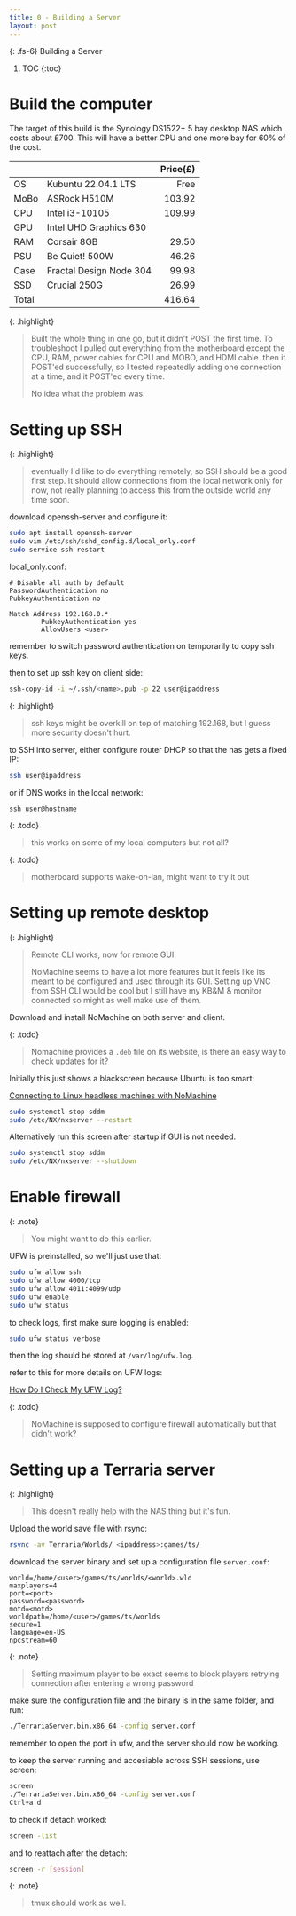 ```yaml
---
title: 0 - Building a Server
layout: post
---
```


{: .fs-6}
Building a Server

1. TOC
{:toc}

# Build the computer

The target of this build is the Synology DS1522+ 5 bay desktop NAS which costs about £700.
This will have a better CPU and one more bay for 60% of the cost.

|       |                              | Price(£) |
| ----- | ---------------------------- | -------: |
| OS    | Kubuntu 22.04.1 LTS          |     Free |
| MoBo  | ASRock H510M                 |   103.92 |
| CPU   | Intel i3-10105               |   109.99 |
| GPU   | Intel UHD Graphics 630       |          |
| RAM   | Corsair 8GB                  |    29.50 |
| PSU   | Be Quiet! 500W               |    46.26 |
| Case  | Fractal Design Node 304      |    99.98 |
| SSD   | Crucial 250G                 |    26.99 |
| Total |                              |   416.64 |

{: .highlight}
> Built the whole thing in one go, but it didn't POST the first time.
> To troubleshoot I pulled out everything from the motherboard except the CPU, RAM,
> power cables for CPU and MOBO, and HDMI cable.
> then it POST'ed successfully, so I tested repeatedly adding one connection
> at a time, and it POST'ed every time.
>
> No idea what the problem was.


# Setting up SSH

{: .highlight}
> eventually I'd like to do everything remotely, so SSH should be a good first step.
> It should allow connections from the local network only for now, not really planning
> to access this from the outside world any time soon.

download openssh-server and configure it:

```bash
sudo apt install openssh-server
sudo vim /etc/ssh/sshd_config.d/local_only.conf
sudo service ssh restart
```

local_only.conf:

```
# Disable all auth by default
PasswordAuthentication no
PubkeyAuthentication no

Match Address 192.168.0.*
        PubkeyAuthentication yes
        AllowUsers <user>
```

remember to switch password authentication on temporarily to copy ssh keys.

then to set up ssh key on client side:

```bash
ssh-copy-id -i ~/.ssh/<name>.pub -p 22 user@ipaddress
```

{: .highlight}
> ssh keys might be overkill on top of matching 192.168,
> but I guess more security doesn't hurt.

to SSH into server, either configure router DHCP so that the nas gets a fixed IP:

```bash
ssh user@ipaddress
```

or if DNS works in the local network:
```
ssh user@hostname
```

{: .todo}
> this works on some of my local computers but not all?

{: .todo}
> motherboard supports wake-on-lan, might want to try it out


# Setting up remote desktop

{: .highlight}
> Remote CLI works, now for remote GUI.
>
> NoMachine seems to have a lot more features but it feels like its meant to be
> configured and used through its GUI.
> Setting up VNC from SSH CLI would be cool but I still have my KB&M & monitor connected
> so might as well make use of them.

Download and install NoMachine on both server and client.

{: .todo}
> Nomachine provides a `.deb` file on its website, is there an easy way to check updates for it?

Initially this just shows a blackscreen because Ubuntu is too smart:

[Connecting to Linux headless machines with NoMachine](https://kb.nomachine.com/AR03P00973)


```bash
sudo systemctl stop sddm
sudo /etc/NX/nxserver --restart
```

Alternatively run this screen after startup if GUI is not needed.

```bash
sudo systemctl stop sddm
sudo /etc/NX/nxserver --shutdown
```


# Enable firewall

{: .note}
> You might want to do this earlier.

UFW is preinstalled, so we'll just use that:

```bash
sudo ufw allow ssh
sudo ufw allow 4000/tcp
sudo ufw allow 4011:4099/udp
sudo ufw enable
sudo ufw status
```

to check logs, first make sure logging is enabled:

```bash
sudo ufw status verbose
```

then the log should be stored at `/var/log/ufw.log`.

refer to this for more details on UFW logs:

[How Do I Check My UFW Log?](https://linuxhint.com/check-my-ufw-log/)

{: .todo}
> NoMachine is supposed to configure firewall automatically but that didn't work?


# Setting up a Terraria server

{: .highlight}
> This doesn't really help with the NAS thing but it's fun.

Upload the world save file with rsync:

```bash
rsync -av Terraria/Worlds/ <ipaddress>:games/ts/
```

download the server binary and set up a configuration file `server.conf`:

```
world=/home/<user>/games/ts/worlds/<world>.wld
maxplayers=4
port=<port>
password=<password>
motd=<motd>
worldpath=/home/<user>/games/ts/worlds
secure=1
language=en-US
npcstream=60
```

{: .note}
> Setting maximum player to be exact seems to block players retrying connection after
> entering a wrong password

make sure the configuration file and the binary is in the same folder, and run:

```bash
./TerrariaServer.bin.x86_64 -config server.conf
```

remember to open the port in ufw, and the server should now be working.

to keep the server running and accesiable across SSH sessions, use screen:

```bash
screen
./TerrariaServer.bin.x86_64 -config server.conf
Ctrl+a d
```

to check if detach worked:

```bash
screen -list
```

and to reattach after the detach:

```bash
screen -r [session]
```

{: .note}
> tmux should work as well.

